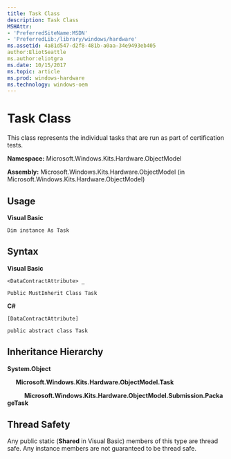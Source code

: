 ```yaml
---
title: Task Class
description: Task Class
MSHAttr:
- 'PreferredSiteName:MSDN'
- 'PreferredLib:/library/windows/hardware'
ms.assetid: 4a81d547-d2f8-481b-a0aa-34e9493eb405
author:EliotSeattle
ms.author:eliotgra
ms.date: 10/15/2017
ms.topic: article
ms.prod: windows-hardware
ms.technology: windows-oem
---
```


# Task Class


This class represents the individual tasks that are run as part of certification tests.

**Namespace:** Microsoft.Windows.Kits.Hardware.ObjectModel

**Assembly:** Microsoft.Windows.Kits.Hardware.ObjectModel (in Microsoft.Windows.Kits.Hardware.ObjectModel)

## <span id="Usage"></span><span id="usage"></span><span id="USAGE"></span>Usage


**Visual Basic**

`Dim instance As Task`

## <span id="Syntax"></span><span id="syntax"></span><span id="SYNTAX"></span>Syntax


**Visual Basic**

`<DataContractAttribute> _`

`Public MustInherit Class Task`

**C#**

`[DataContractAttribute]`

`public abstract class Task`

## <span id="Inheritance_Hierarchy"></span><span id="inheritance_hierarchy"></span><span id="INHERITANCE_HIERARCHY"></span>Inheritance Hierarchy


**System.Object**

     **Microsoft.Windows.Kits.Hardware.ObjectModel.Task**

          **Microsoft.Windows.Kits.Hardware.ObjectModel.Submission.PackageTask**

## <span id="Thread_Safety"></span><span id="thread_safety"></span><span id="THREAD_SAFETY"></span>Thread Safety


Any public static (**Shared** in Visual Basic) members of this type are thread safe. Any instance members are not guaranteed to be thread safe.

 

 






